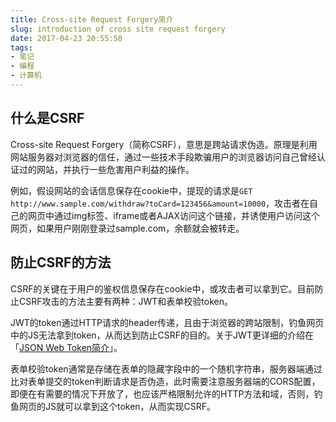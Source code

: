 ```yaml
---
title: Cross-site Request Forgery简介
slug: introduction of cross site request forgery
date: 2017-04-23 20:55:58
tags:
- 笔记
- 编程
- 计算机
---
```


## 什么是CSRF

Cross-site Request Forgery（简称CSRF），意思是跨站请求伪造。原理是利用网站服务器对浏览器的信任，通过一些技术手段欺骗用户的浏览器访问自己曾经认证过的网站，并执行一些危害用户利益的操作。

例如，假设网站的会话信息保存在cookie中，提现的请求是`GET http://www.sample.com/withdraw?toCard=123456&amount=10000`，攻击者在自己的网页中通过img标签、iframe或者AJAX访问这个链接，并诱使用户访问这个网页，如果用户刚刚登录过sample.com，余额就会被转走。

## 防止CSRF的方法

CSRF的关键在于用户的鉴权信息保存在cookie中，或攻击者可以拿到它。目前防止CSRF攻击的方法主要有两种：JWT和表单校验token。

JWT的token通过HTTP请求的header传递，且由于浏览器的跨站限制，钓鱼网页中的JS无法拿到token，从而达到防止CSRF的目的。关于JWT更详细的介绍在「[JSON Web Token简介](/post/introduction-of-json-web-token/)」。

表单校验token通常是存储在表单的隐藏字段中的一个随机字符串，服务器端通过比对表单提交的token判断请求是否伪造，此时需要注意服务器端的CORS配置，即便在有需要的情况下开放了，也应该严格限制允许的HTTP方法和域，否则，钓鱼网页的JS就可以拿到这个token，从而实现CSRF。

